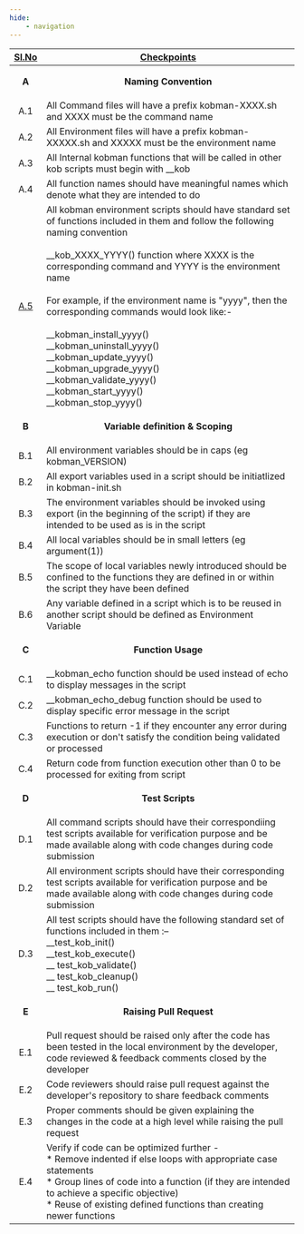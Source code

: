 ```yaml
---
hide:
    - navigation
---
```

|     <ins> Sl.No <ins>       |    <ins> Checkpoints <ins>       |
|:----:|-----------|
| **A** | <p align=center>**Naming Convention**</p> |
|A.1|All Command files will have a prefix kobman-XXXX.sh and  XXXX must be the command name|
|A.2|All Environment files will have a prefix kobman-XXXXX.sh and XXXXX  must be the environment name|
|A.3|All Internal kobman functions that will be called in other kob scripts must begin with __kob|
|A.4|All function names should have meaningful names which denote what they are intended to do|
|[A.5](#)|All kobman  environment scripts should have standard set of functions included in them and follow the following naming convention <br> <br>__kob_XXXX_YYYY() function  where XXXX is the corresponding command and YYYY is the environment name <br> <br> For example, if the environment name is "yyyy", then the corresponding commands would look like:- <br> <br> __kobman_install_yyyy() <br> __kobman_uninstall_yyyy() <br> __kobman_update_yyyy() <br> __kobman_upgrade_yyyy() <br> __kobman_validate_yyyy() <br> __kobman_start_yyyy() <br> __kobman_stop_yyyy()     
| **B** | <p align=center>**Variable definition & Scoping**</p> |
|B.1|All environment variables should be in caps (eg kobman_VERSION)|
|B.2|All export variables used in a script should be initiatlized in kobman-init.sh|
|B.3|The environment variables should be invoked using export (in the beginning of the script) if they are intended to be used as is in the script|
|B.4|All local variables should be in small letters (eg argument(1))|
|B.5|The scope of local variables newly introduced should be confined to the functions they are defined in or within the script they have been defined|
|B.6|Any variable defined in a script which is to be reused in another script should be defined as Environment Variable|
| **C** | <p align=center>**Function Usage**</p> |
|C.1| __kobman_echo function should be used instead of echo to display messages in the script|
|C.2| __kobman_echo_debug function should be used to display specific error message in the script|
|C.3|Functions to return -1 if they encounter any error during execution or don't satisfy the condition being validated or processed|
|C.4|Return code from function execution other than 0 to be processed for exiting from script|
| **D** | <p align=center>**Test Scripts**</p> |
|D.1|All command scripts should have their correspondiing test scripts available for verification purpose and be made available along with code changes during code submission|
|D.2|All environment scripts should have their corresponding test scripts available for verification purpose and be made available along with code changes during code submission|
|D.3|All test scripts should have the following standard set of functions included in them :– <br> __test_kob_init() <br> __test_kob_execute() <br> __ test_kob_validate() <br> __ test_kob_cleanup() <br> __ test_kob_run()|
|**E**| <p align=center>**Raising Pull Request**</p> |
|E.1|Pull request should be raised only after the code has been tested in the local environment by the developer, code reviewed & feedback comments closed by the developer|
|E.2|Code reviewers should raise pull request against the developer's repository to share feedback comments|
|E.3|Proper comments should be given explaining the changes in the code at a high level while raising the pull request|
|E.4|Verify if code can be optimized further - <br> * Remove indented if else loops with appropriate case statements <br> * Group lines of code into a function (if they are intended to achieve a specific objective) <br> * Reuse of existing defined functions than creating newer functions|
     
     
     
    
    
